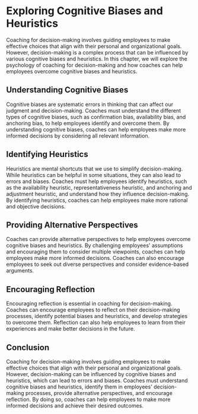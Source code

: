 Exploring Cognitive Biases and Heuristics
====================================================================================================

Coaching for decision-making involves guiding employees to make effective choices that align with their personal and organizational goals. However, decision-making is a complex process that can be influenced by various cognitive biases and heuristics. In this chapter, we will explore the psychology of coaching for decision-making and how coaches can help employees overcome cognitive biases and heuristics.

Understanding Cognitive Biases
------------------------------

Cognitive biases are systematic errors in thinking that can affect our judgment and decision-making. Coaches must understand the different types of cognitive biases, such as confirmation bias, availability bias, and anchoring bias, to help employees identify and overcome them. By understanding cognitive biases, coaches can help employees make more informed decisions by considering all relevant information.

Identifying Heuristics
----------------------

Heuristics are mental shortcuts that we use to simplify decision-making. While heuristics can be helpful in some situations, they can also lead to errors and biases. Coaches must help employees identify heuristics, such as the availability heuristic, representativeness heuristic, and anchoring and adjustment heuristic, and understand how they influence decision-making. By identifying heuristics, coaches can help employees make more rational and objective decisions.

Providing Alternative Perspectives
----------------------------------

Coaches can provide alternative perspectives to help employees overcome cognitive biases and heuristics. By challenging employees' assumptions and encouraging them to consider multiple viewpoints, coaches can help employees make more informed decisions. Coaches can also encourage employees to seek out diverse perspectives and consider evidence-based arguments.

Encouraging Reflection
----------------------

Encouraging reflection is essential in coaching for decision-making. Coaches can encourage employees to reflect on their decision-making processes, identify potential biases and heuristics, and develop strategies to overcome them. Reflection can also help employees to learn from their experiences and make better decisions in the future.

Conclusion
----------

Coaching for decision-making involves guiding employees to make effective choices that align with their personal and organizational goals. However, decision-making can be influenced by cognitive biases and heuristics, which can lead to errors and biases. Coaches must understand cognitive biases and heuristics, identify them in employees' decision-making processes, provide alternative perspectives, and encourage reflection. By doing so, coaches can help employees to make more informed decisions and achieve their desired outcomes.

